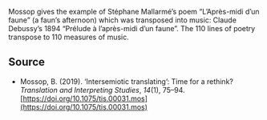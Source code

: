 Mossop gives the example of Stéphane Mallarmé’s poem “L’Après-midi d’un faune” (a faun’s afternoon) which was transposed into music: Claude Debussy’s 1894 “Prélude à l’après-midi d’un faune”. The 110 lines of poetry transpose to 110 measures of music.

## Source
- Mossop, B. (2019). ‘Intersemiotic translating’: Time for a rethink? _Translation and Interpreting Studies_, _14_(1), 75–94. [https://doi.org/10.1075/tis.00031.mos](https://doi.org/10.1075/tis.00031.mos)